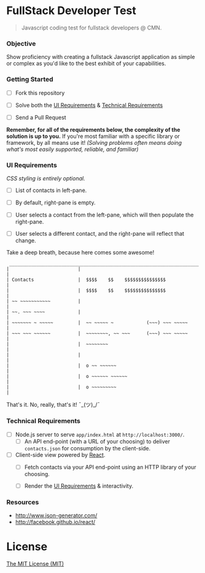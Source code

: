 # FullStack Developer Test

> Javascript coding test for fullstack developers @ CMN.


### Objective

Show proficiency with creating a fullstack Javascript application as simple or complex
as you'd like to the best exhibit of your capabilities.


### Getting Started

- [ ] Fork this repository
- [ ] Solve both the [UI Requirements](#ui-requirements) & [Technical Requirements](#technical-requirements)
- [ ] Send a Pull Request


**Remember, for all of the requirements below, the complexity of the solution is up to you.**
If you're most familiar with a specific library or framework, by all means use it!
*(Solving problems often means doing what's most easily supported, reliable, and familiar)*


### UI Requirements

*CSS styling is entirely optional.*

- [ ] List of contacts in left-pane.
- [ ] By default, right-pane is empty.
- [ ] User selects a contact from the left-pane, which will then populate the right-pane.
- [ ] User selects a different contact, and the right-pane will reflect that change.


Take a deep breath, because here comes some awesome!

```
 _____________________________________________________________________
|                         |                                           |
| Contacts                |  $$$$    $$    $$$$$$$$$$$$$$$            |
|                         |  $$$$    $$    $$$$$$$$$$$$$$$            |
| ~~ ~~~~~~~~~~~          |                                           |
| ~~. ~~~ ~~~~            |                                           |
| ~~~~~~~ ~ ~~~~~         |  ~~ ~~~~~ ~            (~~~) ~~~ ~~~~~    |
| ~~~ ~~~ ~~~~~~          |  ~~~~~~~~, ~~ ~~~      (~~~) ~~~ ~~~~~    |
|                         |  ~~~~~~~~                                 |
|                         |                                           |
|                         |  o ~~ ~~~~~~                              |
|                         |  o ~~~~~~ ~~~~~~                          |
|                         |  o ~~~~~~~~~                              |
```

That's it.  No, really, that's it! ¯\_(ツ)_/¯


### Technical Requirements


- [ ] Node.js server to serve `app/index.html` at `http://localhost:3000/`.
  - [ ] An API end-point (with a URL of your choosing) to deliver `contacts.json` for consumption by the client-side.
- [ ] Client-side view powered by [React][1].
  - [ ] Fetch contacts via your API end-point using an HTTP library of your choosing.
  - [ ] Render the [UI Requirements](#ui-requirements) & interactivity.


### Resources

- http://www.json-generator.com/
- http://facebook.github.io/react/


# License

[The MIT License (MIT)](2)


[1]: http://facebook.github.io/react/
[2]: https://raw.githubusercontent.com/CMN/fullstack-test/master/LICENSE
